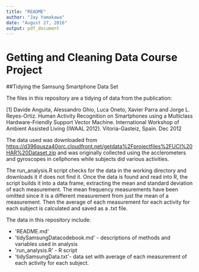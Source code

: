 ```yaml
---
title: "README"
author: "Jay Yamakawa"
date: "August 27, 2016"
output: pdf_document
---
```


# Getting and Cleaning Data Course Project
##Tidying the Samsung Smartphone Data Set

The files in this repository are a tidying of data from the publication:

[1] Davide Anguita, Alessandro Ghio, Luca Oneto, Xavier Parra and Jorge L. Reyes-Ortiz. Human Activity Recognition on Smartphones using a Multiclass Hardware-Friendly Support Vector Machine. International Workshop of Ambient Assisted Living (IWAAL 2012). Vitoria-Gasteiz, Spain. Dec 2012

The data used was downloaded from <https://d396qusza40orc.cloudfront.net/getdata%2Fprojectfiles%2FUCI%20HAR%20Dataset.zip> and was originally collected using the acclerometers and gyroscopes in cellphones while subjects did various activities.

The run_analysis.R script checks for the data in the working directory and downloads it if does not find it.  Once the data is found and read into R, the script builds it into a data frame, extracting the mean and standard deviation of each measurement.  The mean frequency measurements have been omitted since it is a different measurement from just the mean of a measurement. Then the average of each measurement for each activity for each subject is calculated and saved as a .txt file.

The data in this repository include:

* 'README.md'
* 'tidySamsungDatacodebook.md' - descriptions of methods and variables used in analysis
* 'run_analysis.R' - R script
* 'tidySamsungData.txt'- data set with average of each measurement of each activity for each subject.
